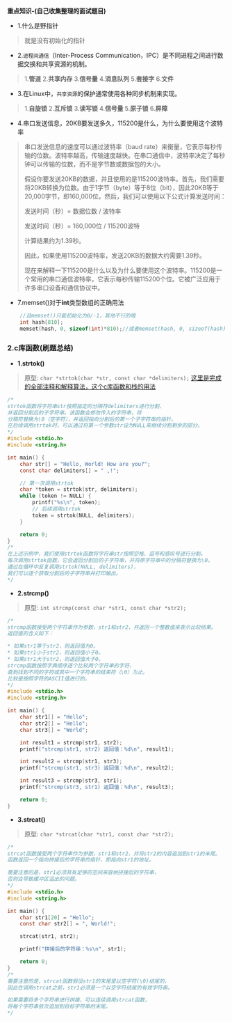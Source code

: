 **重点知识-(自己收集整理的面试题目)**
* 1.什么是野指针
> 就是没有初始化的指针

* 2.`进程间通信`（Inter-Process Communication，IPC）是不同进程之间进行数据交换和共享资源的机制。
> 1.**管道**
> 2.**共享内存**
> 3.**信号量**
> 4.**消息队列**
> 5.**套接字**
> 6.**文件**

* 3.在Linux中，`共享资源`的保护通常使用各种同步机制来实现。
> 1.**自旋锁**
> 2.**互斥锁**
> 3.**读写锁**
> 4.**信号量**
> 5.**原子锁**
> 6.**屏障**

* 4.串口发送信息，20KB要发送多久，115200是什么，为什么要使用这个波特率

> 串口发送信息的速度可以通过波特率（baud rate）来衡量，它表示每秒传输的位数。波特率越高，传输速度越快。在串口通信中，波特率决定了每秒钟可以传输的位数，而不是字节数或数据包的大小。
>
> 假设你要发送20KB的数据，并且使用的是115200波特率。首先，我们需要将20KB转换为位数。由于1字节（byte）等于8位（bit），因此20KB等于20,000字节，即160,000位。然后，我们可以使用以下公式计算发送时间：
>
> 发送时间（秒）= 数据位数 / 波特率
>
> 发送时间（秒）= 160,000位 / 115200波特
>
> 计算结果约为1.39秒。
>
> 因此，如果使用115200波特率，发送20KB的数据大约需要1.39秒。
>
> 现在来解释一下115200是什么以及为什么要使用这个波特率。115200是一个常用的串口通信波特率，它表示每秒传输115200个位。它被广泛应用于许多串口设备和通信协议中。

* 7.memset()对于**int**类型数组的正确用法
```C
    //且memset()只能初始化为0/-1，其他不行的哦
    int hash[810];
    memset(hash, 0, sizeof(int)*810);//或者memset(hash, 0, sizeof(hash));
```

### 2.c库函数(刷题总结)
* **1.strtok()**
> 原型: `char *strtok(char *str, const char *delimiters);`
[这里是完成的全部注释和解释算法，这个c库函数和栈的用法](../arithmetic/23.栈的简化路径/简化路径.c)
```c
/*
strtok函数将字符串str按照指定的分隔符delimiters进行分割，
并返回分割后的子字符串。该函数会修改传入的字符串，将
分隔符替换为\0（空字符），并返回指向分割后的第一个子字符串的指针。
在后续调用strtok时，可以通过将第一个参数str设为NULL来继续分割剩余的部分。
*/
#include <stdio.h>
#include <string.h>

int main() {
    char str[] = "Hello, World! How are you?";
    const char delimiters[] = " ,!";

    // 第一次调用strtok
    char *token = strtok(str, delimiters);
    while (token != NULL) {
        printf("%s\n", token);
        // 后续调用strtok
        token = strtok(NULL, delimiters);
    }

    return 0;
}
/*
在上述示例中，我们使用strtok函数将字符串str按照空格、逗号和感叹号进行分割。
每次调用strtok函数，它会返回分割后的子字符串，并将原字符串中的分隔符替换为\0。
通过在循环中反复调用strtok(NULL, delimiters)，
我们可以逐个获取分割后的子字符串并打印输出。
*/
```
* **2.strcmp()**
> 原型: `int strcmp(const char *str1, const char *str2);`
```c
/*
strcmp函数接受两个字符串作为参数，str1和str2，并返回一个整数值来表示比较结果。
返回值的含义如下：

* 如果str1等于str2，则返回值为0。
* 如果str1小于str2，则返回值小于0。
* 如果str1大于str2，则返回值大于0。
strcmp函数按照字典顺序逐个比较两个字符串的字符，
直到找到不同的字符或其中一个字符串的结束符（\0）为止。
比较是按照字符的ASCII值进行的。
*/
#include <stdio.h>
#include <string.h>

int main() {
    char str1[] = "Hello";
    char str2[] = "Hello";
    char str3[] = "World";

    int result1 = strcmp(str1, str2);
    printf("strcmp(str1, str2) 返回值：%d\n", result1);

    int result2 = strcmp(str1, str3);
    printf("strcmp(str1, str3) 返回值：%d\n", result2);

    int result3 = strcmp(str3, str1);
    printf("strcmp(str3, str1) 返回值：%d\n", result3);

    return 0;
}

```
* **3.strcat()**
> 原型: `char *strcat(char *str1, const char *str2);`
```c
/*
strcat函数接受两个字符串作为参数，str1和str2，并将str2的内容追加到str1的末尾。
函数返回一个指向拼接后的字符串的指针，即指向str1的地址。

需要注意的是，str1必须具有足够的空间来容纳拼接后的字符串，
否则会导致缓冲区溢出的问题。
*/
#include <stdio.h>
#include <string.h>

int main() {
    char str1[20] = "Hello";
    const char str2[] = ", World!";

    strcat(str1, str2);

    printf("拼接后的字符串：%s\n", str1);

    return 0;
}
/*
需要注意的是，strcat函数假设str1的末尾是以空字符(\0)结尾的，
因此在调用strcat之前，str1必须是一个以空字符结尾的有效字符串。

如果需要将多个字符串进行拼接，可以连续调用strcat函数，
将每个字符串依次追加到目标字符串的末尾。
*/
```
